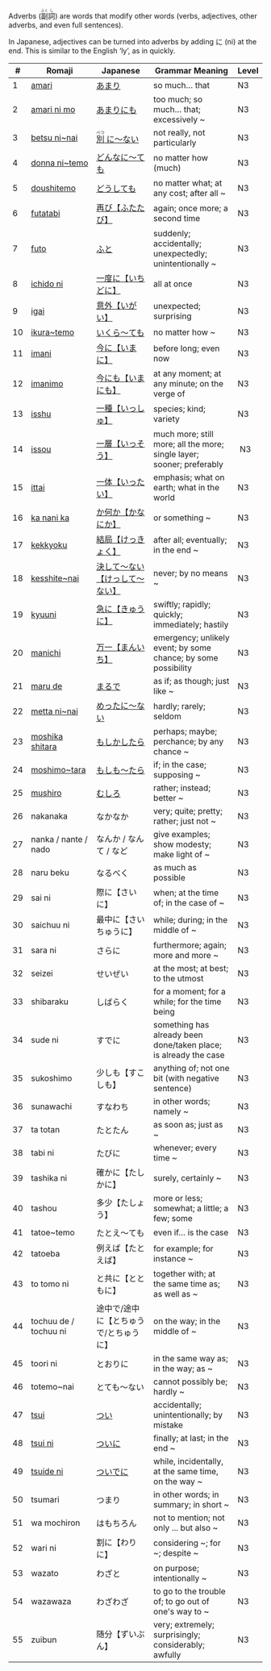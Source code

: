 Adverbs (<ruby>副<rt>ふく</rt>詞<rt>し</rt></ruby>) are words that modify other words (verbs, adjectives, other adverbs, and even full sentences).

In Japanese, adjectives can be turned into adverbs by adding に (ni) at the end. This is similar to the English ‘ly’, as in quickly.

|#|	Romaji|	Japanese|	Grammar Meaning|	Level|
| --- | --- | --- | --- | --- |
|1|[amari](amari.md)|[あまり](amari.md)|so much… that|	N3|
|2|[amari ni mo](amarinimo.md)|[あまりにも](amarinimo.md)|too much; so much… that; excessively ~|	N3|
|3|[betsu ni~nai](betsuninai.md)|[<ruby> 別<rt>べつ</rt> に～ない</ruby>](betsuninai.md)|not really, not particularly|	N3|
|4|[donna ni~temo](donnanitemo.md)|[どんなに～ても](donnanitemo.md)|no matter how (much)|	N3|
|5|[doushitemo](doushitemo.md)|[どうしても](doushitemo.md)|no matter what; at any cost; after all ~|	N3|
|6|[futatabi](futatabi.md)|[再び【ふたたび】](futatabi.md)|again; once more; a second time|	N3|
|7|[futo](futo.md)|[ふと](futo.md)|suddenly; accidentally; unexpectedly; unintentionally ~|	N3|
|8|[ichido ni](ichidoni.md)|[一度に【いちどに】](ichidoni.md)|all at once|	N3|
|9|[igai](igai.md)|[意外【いがい】](igai.md)|unexpected; surprising|	N3|
|10|[ikura~temo](ikuratemo.md)|[いくら～ても](ikuratemo.md)|no matter how ~|	N3|
|11|[imani](imani.md )|[今に【いまに】](imani.md )|before long; even now|	N3|
|12|[imanimo](imanimo.md )|[今にも【いまにも】](imanimo.md )|at any moment; at any minute; on the verge of|	N3|
|13|[isshu](isshu.md)|[一種【いっしゅ】](isshu.md)|species; kind; variety|	N3|
|14|[issou](issou.md)|[一層【いっそう】](issou.md)|much more; still more; all the more; single layer; sooner; preferably|​	N3|
|15|[ittai](ittai.md)|[一体【いったい】](ittai.md)|emphasis; what on earth; what in the world|	N3|
|16|[ka nani ka](kanika.md)|[か何か【かなにか】](kanika.md)|or something ~|	N3|
|17|[kekkyoku](kekkyoku.md)|[結局【けっきょく】](kekkyoku.md)|after all; eventually; in the end ~|	N3|
|18|[kesshite~nai](kesshite_nai.md)|[決して～ない【けっして～ない】](kesshite_nai.md)|never; by no means ~|	N3|
|19|[kyuuni](kyuuni.md)|[急に【きゅうに】](kyuuni.md)|swiftly; rapidly; quickly; immediately; hastily|	N3|
|20|[manichi](manichi.md)|[万一【まんいち】](manichi.md)|emergency; unlikely event​; by some chance; by some possibility|	N3|
|21|[maru de](marude.md)|[まるで](marude.md)|as if; as though; just like ~|	N3|
|22|[metta ni~nai](mettaninai.md)|[めったに～ない](mettaninai.md)|hardly; rarely; seldom|	N3|
|23|[moshika shitara](moshikashitara.md)|[もしかしたら](moshikashitara.md)|perhaps; maybe; perchance; by any chance ~|	N3|
|24|[moshimo~tara](moshimotara.md)|[もしも〜たら](moshimotara.md)|if; in the case; supposing ~|	N3|
|25|[mushiro](mushiro.md)|[むしろ](mushiro.md)|rather; instead; better ~|	N3|
|26|nakanaka|なかなか|very; quite; pretty; rather; just not ~|	N3|
|27|nanka / nante / nado|なんか / なんて / など|give examples; show modesty; make light of ~|	N3|
|28|naru beku|なるべく|as much as possible|	N3|
|29|sai ni|際に【さいに】|when; at the time of; in the case of ~|	N3|
|30|saichuu ni|最中に【さいちゅうに】|while; during; in the middle of ~|	N3|
|31|sara ni|さらに|furthermore; again; more and more ~|	N3|
|32|seizei|せいぜい|at the most; at best; to the utmost|	N3|
|33|shibaraku|しばらく|for a moment; for a while; for the time being|	N3|
|34|sude ni|すでに|something has already been done/taken place; is already the case|	N3|
|35|sukoshimo|少しも【すこしも】|anything of; not one bit (with negative sentence)|	N3|
|36|sunawachi|すなわち|in other words; namely ~|	N3|
|37|ta totan|たとたん|as soon as; just as ~|	N3|
|38|tabi ni|たびに|whenever; every time ~|	N3|
|39|tashika ni|確かに【たしかに】|surely, certainly ~|	N3|
|40|tashou|多少【たしょう】|more or less; somewhat; a little; a few; some|	N3|
|41|tatoe~temo|たとえ～ても|even if… is the case|	N3|
|42|tatoeba|例えば【たとえば】|for example; for instance ~|	N3|
|43|to tomo ni|と共に【とともに】|together with; at the same time as; as well as ~|	N3|
|44|tochuu de / tochuu ni|途中で/途中に【とちゅうで/とちゅうに】|on the way; in the middle of ~|	N3|
|45|toori ni|とおりに|in the same way as; in the way; as ~|	N3|
|46|totemo~nai|とても～ない|cannot possibly be; hardly ~|	N3|
|47|[tsui](tsui.md)|[つい](tsui.md)|accidentally; unintentionally; by mistake|	N3|
|48|[tsui ni](tsuini.md)|[ついに](tsuini.md)|finally; at last; in the end ~|	N3|
|49|[tsuide ni](tsuideni.md)|[ついでに](tsuideni.md)|while, incidentally, at the same time, on the way ~|	N3|
|50|tsumari|つまり|in other words; in summary; in short ~|	N3|
|51|wa mochiron|はもちろん|not to mention; not only ... but also ~|	N3|
|52|wari ni|割に【わりに】|considering ~; for ~; despite ~|	N3|
|53|wazato|わざと|on purpose; intentionally ~|	N3|
|54|wazawaza|わざわざ|to go to the trouble of; to go out of one's way to ~|	N3|
|55|zuibun|随分【ずいぶん】|very; extremely; surprisingly; considerably; awfully|	N3|